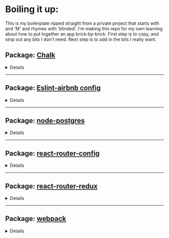 # Boiling it up:

This is my boilerplate ripped straight from a private project that starts with and 'M' and rhymes with 'blinded'. I'm making this repo for my own learning about how to put together an app brick-by-brick. First step is to copy, and strip out any bits I don't need. Next step is to add in the bits I really want.

## Package: [Chalk](https://github.com/chalk/chalk)
<details>

### Component(s): `chalk`
### Usage:
Using chalk to colour the console messages in my server-side code so it looks more excellent.

</details>
<hr/>

## Package: [Eslint-airbnb config](https://github.com/airbnb/javascript)
<details>

### Script(s): `./node_modules/.bin/eslint --fix-dry-run ./client/.`
### Usage:
The script above lives in my package.json. It checks all my client-side code and tells me where I have linting errors.
I run this command to install airbnb's eslint config locally :)
```bash
  (
    export PKG=eslint-config-airbnb;
    npm info "$PKG@latest" peerDependencies --json | command sed 's/[\{\},]//g ; s/: /@/g' | xargs npm install --save-dev "$PKG@latest"
  )
```

</details>
<hr/>

## Package: [node-postgres](https://github.com/brianc/node-postgres)
<details>

### Client: `pg`
### Usage:
Using a postgres database. Need this node-postgres module to give to knex so it has a js client to control postgres. I think that's how this works.

</details>
<hr/>

## Package: [react-router-config](https://github.com/ReactTraining/react-router/tree/master/packages/react-router-config)
<details>

### Component(s): `renderRoutes`
### Usage:
renderRoutes accepts an array of route objects and renders them. Alternative that I've used in the past is a dedicated custom h(Routes) component with react-router's Route component as children. This is cleaner - I guess?

</details>
<hr/>

## Package: [react-router-redux](https://github.com/ReactTraining/react-router/tree/master/packages/react-router-redux)
<details>

### Component(s): `ConnectedRouter, routerMiddleware`
### Usage:
ConnectedRouter attaches a history object to redux state.
routerMiddleware is an item in the middleware array applied in creating the redux store. I assume it plays a part in receiving info from the connected router and putting it into the store but idk lol.

</details>
<hr/>

## Package: [webpack](https://github.com/webpack/webpack)
<details>

<details>

### Script(s): `webpack --watch --mode development`
### Usage:
This script bundles my client code and saves it in a file called bundle.js (imaginative I know). I then have a script tag on my html template page that asks for the bundle's contents and that's how my client-code gets into the html document.

</details>
<hr/>

## Package: [webpack-cli]()
<details>

### Script(s): `?_?`
### Usage:
Not sure, seems to be required to make use of the main webpack package. I tried to remove it thinking it wasn't needed but then everything broke.

</details>
<hr/>

## Package: [webpack-dev-server](https://github.com/webpack/webpack-dev-server)
<details>

### Script: `webpack-dev-server`
### Usage:
well in theory I would use this script to bundle my client-side code during development, but it doesn't seem to rebuild my bundle. So I just use the regular webpack script.

</details>
<hr/>

Template:
```md
## Package: []()
<details>

### Component(s): ``
### Usage:

</details>
<hr/>
```


webpack / webpack-cli / webpack-dev-server

babel:  loader / polyfill / core / preset-env

eslint: airbnb

react - react dom are just to let me use react framework

react-hyperscript I use this because I need to feel superior than the masses who use JSX, it's important for my ego

fela /react-fela -> smart styles written in js

@feathersjs: feathers / express / knex

history - another steal from mindy, used with connectedrouter from react-router-redux

cors
winston
helmet -> these three are ripped straight from mindy stack.

node-dev -> hot reloader

mindy STRUCTURE: //
  - reducers use { handleActions } from 'redux-actions'
  - createStructuredSelector from 'reselect'


TODOS: //
- document dependencies
- set up structured selectors for state / props
- I dont have any setup for a database, is that a problem...
  -> if I could set up PG that would be good learning
- add picture / gif, every good readme needs one
- hide / show on package description